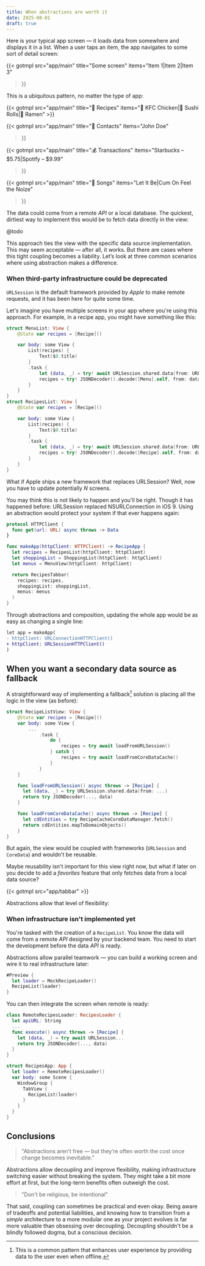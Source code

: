 ```yaml
---
title: When abstractions are worth it
date: 2025-08-01
draft: true
---
```


Here is your typical app screen — it loads data from somewhere and displays it in a list. When a user taps an item, the app navigates to some sort of detail screen:

{{< gotmpl src="app/main"
    title="Some screen"
    items="Item 1|Item 2|Item 3"
>}}

This is a ubiquitous pattern, no matter the type of app:
<div class="carousel-breakout">
<div class="carousel-content">
{{< gotmpl src="app/main"
    title="🍔 Recipes"
    items="🍗 KFC Chicken|🍣 Sushi Rolls|🍜 Ramen"
>}}

{{< gotmpl src="app/main"
    title="👤 Contacts"
    items="John Doe"
>}}

{{< gotmpl src="app/main"
    title="💰 Transactions"
    items="Starbucks – $5.75|Spotify – $9.99"
>}}

{{< gotmpl src="app/main"
    title="🎵 Songs"
    items="Let It Be|Cum On Feel the Noize"
>}}
</div>
</div>

The data could come from a remote *API* or a local database. The quickest, dirtiest way to implement this would be to fetch data directly in the view:

@todo

This approach ties the view with the specific data source implementation. This may seem acceptable — after all, it works. But there are cases where this tight coupling becomes a liability. Let’s look at three common scenarios where using abstraction makes a difference.

### When third-party infrastructure could be deprecated

`URLSession` is the default framework provided by *Apple* to make remote requests, and it has been here for quite some time.

Let's imagine you have multiple screens in your app where you're using this approach. For example, in a recipe app, you might have something like this:

```swift
struct MenuList: View {
    @State var recipes = [Recipe]()

    var body: some View {
        List(recipes) {
            Text($0.title)
        }
        .task {
            let (data, _) = try! await URLSession.shared.data(from: URL(string: "https://api.service.com/menus")!)
            recipes = try! JSONDecoder().decode([Menu].self, from: data)
        }
    }
}
struct RecipesList: View {
    @State var recipes = [Recipe]()

    var body: some View {
        List(recipes) {
            Text($0.title)
        }
        .task {
            let (data, _) = try! await URLSession.shared.data(from: URL(string: "https://api.service.com/recipes")!)
            recipes = try! JSONDecoder().decode([Recipe].self, from: data)
        }
    }
}
```

What if Apple ships a new framework that replaces URLSession? Well, now you have to update potentially *N* screens.

You may think this is not likely to happen and you'll be right. Though it has happened before: URLSession replaced NSURLConnection in iOS 9. Using an abstraction would protect your system if that ever happens again:

```swift
protocol HTTPClient {
  func get(url: URL) async throws -> Data
}

func makeApp(httpClient: HTTPClient) -> RecipeApp {
  let recipes = RecipesList(httpClient: httpClient)
  let shoppingList = ShoppingList(httpClient: httpClient)
  let menus = MenuView(httpClient: httpClient)

  return RecipesTabbar(
    recipes: recipes,
    shoppingList: shoppingList,
    menus: menus
  )
}
```

Through abstractions and composition, updating the whole app would be as easy as changing a single line:

```diff
let app = makeApp(
- httpClient: URLConnectionHTTPClient()
+ httpClient: URLSessionHTTPClient()
)
```

## When you want a secondary data source as fallback

A straightforward way of implementing a fallback[^fallback] solution is placing all the logic in the view (as before):

[^fallback]: This is a common pattern that enhances user experience by providing data to the user even when offline.

```swift
struct RecipeListView: View {
    @State var recipes = [Recipe]()
    var body: some View {
        ...
            .task {
                do {
                    recipes = try await loadFromURLSession()
                } catch {
                    recipes = try await loadFromCoreDataCache()
                }
            }
    }

    func loadFromURLSession() async throws -> [Recipe] {
      let (data, _) = try URLSession.shared.data(from: ...)
      return try JSONDecoder(..., data)
    }

    func loadFromCoreDataCache() async throws -> [Recipe] {
      let cdEntities = try RecipeCacheCoreDataManager.fetch()
      return cdEntities.mapToDomainObjects()
    }
}
```

But again, the view would be coupled with frameworks (`URLSession` and `CoreData`) and wouldn't be reusable.

Maybe reusability isn't important for this view right now, but what if later on you decide to add a *favorites* feature that only fetches data from a local data source?

{{< gotmpl src="app/tabbar" >}}

Abstractions allow that level of flexibility:

<!--< highlight-file "snippets/tabbar.swift" >-->


### When infrastructure isn't implemented yet

You're tasked with the creation of a `RecipeList`. You know the data will come from a remote *API* designed by your backend team. You need to start the development before the data *API* is ready.

Abstractions allow parallel teamwork — you can build a working screen and wire it to real infrastructure later:

```swift
#Preview {
  let loader = MockRecipeLoader()
  RecipeList(loader)
}
```

You can then integrate the screen when remote is ready:

```swift
class RemoteRecipesLoader: RecipesLoader {
  let apiURL: String
  ...
  func execute() async throws -> [Recipe] {
    let (data, _) = try await URLSession...
    return try JSONDecoder(..., data)
  }
}

struct RecipesApp: App {
  let loader = RemoteRecipesLoader()
  var body: some Scene {
    WindowGroup {
      TabView {
        RecipeList(loader)
      }
    }
  }
}
```

## Conclusions

> "Abstractions aren’t free — but they’re often worth the cost once change becomes inevitable."

Abstractions allow decoupling and improve flexibility, making infrastructure switching easier without breaking the system. They might take a bit more effort at first, but the long-term benefits often outweigh the cost.

> "Don't be religious, be intentional"

That said, coupling can sometimes be practical and even okay. Being aware of tradeoffs and potential liabilities, and knowing how to transition from a *simple* architecture to a more modular one as your project evolves is far more valuable than obsessing over decoupling. Decoupling shouldn't be a blindly followed dogma, but a conscious decision.
